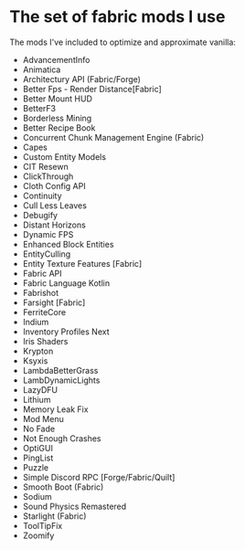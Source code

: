 # The set of fabric mods I use

The mods I've included to optimize and approximate vanilla:

* AdvancementInfo
* Animatica
* Architectury API (Fabric/Forge)
* Better Fps - Render Distance[Fabric]
* Better Mount HUD
* BetterF3
* Borderless Mining
* Better Recipe Book
* Concurrent Chunk Management Engine (Fabric)
* Capes
* Custom Entity Models
* CIT Resewn
* ClickThrough
* Cloth Config API
* Continuity
* Cull Less Leaves
* Debugify
* Distant Horizons
* Dynamic FPS
* Enhanced Block Entities
* EntityCulling
* Entity Texture Features [Fabric]
* Fabric API
* Fabric Language Kotlin
* Fabrishot
* Farsight [Fabric]
* FerriteCore
* Indium
* Inventory Profiles Next
* Iris Shaders
* Krypton
* Ksyxis
* LambdaBetterGrass
* LambDynamicLights
* LazyDFU
* Lithium
* Memory Leak Fix
* Mod Menu
* No Fade
* Not Enough Crashes
* OptiGUI
* PingList
* Puzzle
* Simple Discord RPC [Forge/Fabric/Quilt]
* Smooth Boot (Fabric)
* Sodium
* Sound Physics Remastered
* Starlight (Fabric)
* ToolTipFix
* Zoomify
